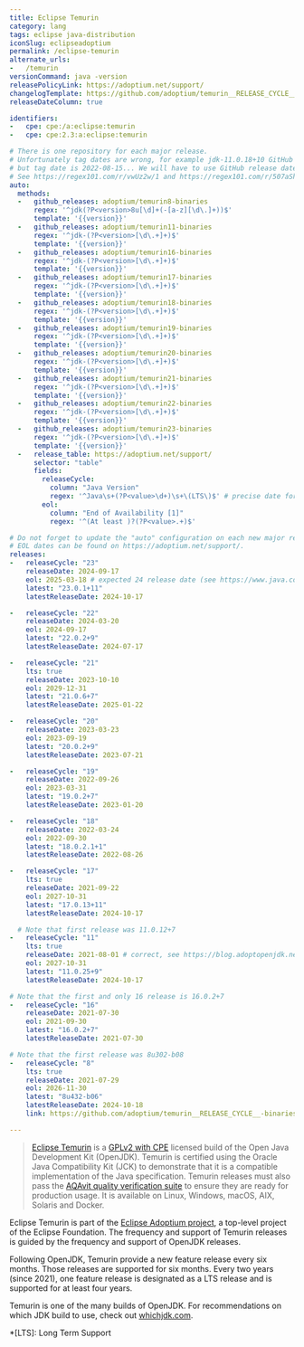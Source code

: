 ```yaml
---
title: Eclipse Temurin
category: lang
tags: eclipse java-distribution
iconSlug: eclipseadoptium
permalink: /eclipse-temurin
alternate_urls:
-   /temurin
versionCommand: java -version
releasePolicyLink: https://adoptium.net/support/
changelogTemplate: https://github.com/adoptium/temurin__RELEASE_CYCLE__-binaries/releases/tag/jdk-__LATEST__
releaseDateColumn: true

identifiers:
-   cpe: cpe:/a:eclipse:temurin
-   cpe: cpe:2.3:a:eclipse:temurin

# There is one repository for each major release.
# Unfortunately tag dates are wrong, for example jdk-11.0.18+10 GitHub release date is 2023-01-19
# but tag date is 2022-08-15... We will have to use GitHub release dates instead of tags dates.
# See https://regex101.com/r/vwUz2w/1 and https://regex101.com/r/507aSh/1.
auto:
  methods:
  -   github_releases: adoptium/temurin8-binaries
      regex: '^jdk(?P<version>8u[\d]+(-[a-z][\d\.]+))$'
      template: '{{version}}'
  -   github_releases: adoptium/temurin11-binaries
      regex: '^jdk-(?P<version>[\d\.+]+)$'
      template: '{{version}}'
  -   github_releases: adoptium/temurin16-binaries
      regex: '^jdk-(?P<version>[\d\.+]+)$'
      template: '{{version}}'
  -   github_releases: adoptium/temurin17-binaries
      regex: '^jdk-(?P<version>[\d\.+]+)$'
      template: '{{version}}'
  -   github_releases: adoptium/temurin18-binaries
      regex: '^jdk-(?P<version>[\d\.+]+)$'
      template: '{{version}}'
  -   github_releases: adoptium/temurin19-binaries
      regex: '^jdk-(?P<version>[\d\.+]+)$'
      template: '{{version}}'
  -   github_releases: adoptium/temurin20-binaries
      regex: '^jdk-(?P<version>[\d\.+]+)$'
      template: '{{version}}'
  -   github_releases: adoptium/temurin21-binaries
      regex: '^jdk-(?P<version>[\d\.+]+)$'
      template: '{{version}}'
  -   github_releases: adoptium/temurin22-binaries
      regex: '^jdk-(?P<version>[\d\.+]+)$'
      template: '{{version}}'
  -   github_releases: adoptium/temurin23-binaries
      regex: '^jdk-(?P<version>[\d\.+]+)$'
      template: '{{version}}'
  -   release_table: https://adoptium.net/support/
      selector: "table"
      fields:
        releaseCycle:
          column: "Java Version"
          regex: '^Java\s+(?P<value>\d+)\s+\(LTS\)$' # precise date for non-LTS is known
        eol:
          column: "End of Availability [1]"
          regex: '^(At least )?(?P<value>.+)$'

# Do not forget to update the "auto" configuration on each new major release.
# EOL dates can be found on https://adoptium.net/support/.
releases:
-   releaseCycle: "23"
    releaseDate: 2024-09-17
    eol: 2025-03-18 # expected 24 release date (see https://www.java.com/releases/)
    latest: "23.0.1+11"
    latestReleaseDate: 2024-10-17

-   releaseCycle: "22"
    releaseDate: 2024-03-20
    eol: 2024-09-17
    latest: "22.0.2+9"
    latestReleaseDate: 2024-07-17

-   releaseCycle: "21"
    lts: true
    releaseDate: 2023-10-10
    eol: 2029-12-31
    latest: "21.0.6+7"
    latestReleaseDate: 2025-01-22

-   releaseCycle: "20"
    releaseDate: 2023-03-23
    eol: 2023-09-19
    latest: "20.0.2+9"
    latestReleaseDate: 2023-07-21

-   releaseCycle: "19"
    releaseDate: 2022-09-26
    eol: 2023-03-31
    latest: "19.0.2+7"
    latestReleaseDate: 2023-01-20

-   releaseCycle: "18"
    releaseDate: 2022-03-24
    eol: 2022-09-30
    latest: "18.0.2.1+1"
    latestReleaseDate: 2022-08-26

-   releaseCycle: "17"
    lts: true
    releaseDate: 2021-09-22
    eol: 2027-10-31
    latest: "17.0.13+11"
    latestReleaseDate: 2024-10-17

  # Note that first release was 11.0.12+7
-   releaseCycle: "11"
    lts: true
    releaseDate: 2021-08-01 # correct, see https://blog.adoptopenjdk.net/2021/08/goodbye-adoptopenjdk-hello-adoptium/
    eol: 2027-10-31
    latest: "11.0.25+9"
    latestReleaseDate: 2024-10-17

# Note that the first and only 16 release is 16.0.2+7
-   releaseCycle: "16"
    releaseDate: 2021-07-30
    eol: 2021-09-30
    latest: "16.0.2+7"
    latestReleaseDate: 2021-07-30

# Note that the first release was 8u302-b08
-   releaseCycle: "8"
    lts: true
    releaseDate: 2021-07-29
    eol: 2026-11-30
    latest: "8u432-b06"
    latestReleaseDate: 2024-10-18
    link: https://github.com/adoptium/temurin__RELEASE_CYCLE__-binaries/releases/tag/jdk__LATEST__

---
```


> [Eclipse Temurin](https://adoptium.net/temurin/) is a [GPLv2 with CPE](https://openjdk.org/legal/gplv2+ce.html)
> licensed build of the Open Java Development Kit (OpenJDK). Temurin is certified using the Oracle
> Java Compatibility Kit (JCK) to demonstrate that it is a compatible implementation of the Java
> specification. Temurin releases must also pass the [AQAvit quality verification suite](https://adoptium.net/aqavit/)
> to ensure they are ready for production usage. It is available on Linux, Windows, macOS, AIX,
> Solaris and Docker.

Eclipse Temurin is part of the [Eclipse Adoptium project](https://adoptium.net/about/), a top-level
project of the Eclipse Foundation. The frequency and support of Temurin releases is guided by the
frequency and support of OpenJDK releases.

Following OpenJDK, Temurin provide a new feature release every six months. Those releases are
supported for six months. Every two years (since 2021), one feature release is designated as a
LTS release and is supported for at least four years.

Temurin is one of the many builds of OpenJDK. For recommendations on which JDK build to use, check
out [whichjdk.com](https://whichjdk.com/#adoptium-eclipse-temurin).

*[LTS]: Long Term Support
